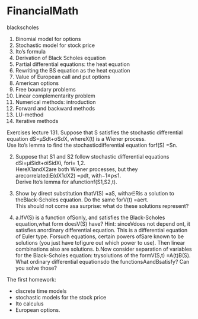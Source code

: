 # FinancialMath
blackscholes

1.   Binomial model for options
2.   Stochastic model for stock price
3.   Ito’s formula
4.   Derivation of Black Scholes equation
5.   Partial differential equations: the heat equation
6.   Rewriting the BS equation as the heat equation
7.   Value of European call and put options
8.   American options
9.   Free boundary problems
10.   Linear complementarity problem
11.   Numerical methods: introduction
12.   Forward and backward methods
13.   LU-method
14.   Iterative methods

Exercises lecture 131.
Suppose  that S satisfies  the  stochastic  differential  equation dS=μSdt+σSdX, whereX(t) is a Wiener process.  
Use Ito’s lemma to find the stochasticdifferential equation forf(S) =Sn.

2. Suppose that S1 and S2 follow stochastic differential equations dSi=μiSidt+σiSidXi, fori= 1,2.  
HereX1andX2are both Wiener processes, but they arecorrelated:E(dX1dX2)  =ρdt,  with−1≤ρ≤1.   
Derive  Ito’s  lemma  for  afunctionf(S1,S2,t).

3. Show by direct substitution thatV(S) =aS, witha∈Ris a solution to theBlack-Scholes equation.
Do the same forV(t) =aert.  
This should not come asa surprise:  what do these solutions represent?

4. a.IfV(S) is a function ofSonly, and satisfies the Black-Scholes equation,what form doesV(S) have?  Hint:  sinceVdoes not depend ont, it satisfies anordinary differential equation.
This is a differential equation of Euler type.
Forsuch equations, certain powers ofSare known to be solutions (you just have tofigure out which power to use).
Then linear combinations also are solutions.
b.Now  consider  separation  of  variables  for  the  Black-Scholes  equation:  trysolutions of the formV(S,t) =A(t)B(S).  What ordinary differential equationsdo the functionsAandBsatisfy?  Can you solve those?



The first homework:
- discrete time models
- stochastic models for the stock price
- Ito calculus
- European options.
